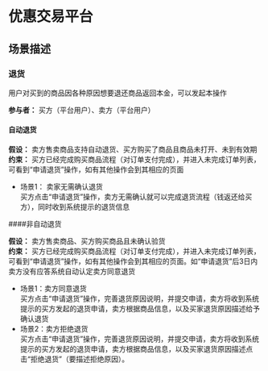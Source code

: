 # 优惠交易平台

## 场景描述

### 退货

用户对买到的商品因各种原因想要退还商品返回本金，可以发起本操作

**参与者：**  买方（平台用户）、卖方（平台用户）

#### 自动退货

**假设：** 卖方售卖商品支持自动退货、买方购买了商品且商品未打开、未到有效期   
**约束：** 买方已经完成购买商品流程（对订单支付完成），并进入未完成订单列表，可看到“申请退货”操作，如有其他操作会到其相应的页面  
   
- 场景1： 卖家无需确认退货  
        买方点击“申请退货”操作，卖方无需确认就可以完成退货流程（钱返还给买方），同时收到系统提示的退货信息
        
####非自动退货  

**假设：** 卖方售卖商品、买方购买商品且未确认验货  
**约束：** 买方已经完成购买商品流程（对订单支付完成），并进入未完成订单列表，可看到“申请退货”操作，如有其他操作会到其相应的页面。如“申请退货”后3日内卖方没有应答系统自动认定卖方同意退货 

- 场景1：卖方同意退货  
买方点击“申请退货”操作，完善退货原因说明，并提交申请，卖方将收到系统提示的买方发起的退货申请，卖方根据商品信息，以及买家退货原因描述给予确认退货  
- 场景2：卖方拒绝退货  
买方点击“申请退货”操作，完善退货原因说明，并提交申请，卖方将收到系统提示的买方发起的退货申请，卖方根据商品信息，以及买家退货原因描述点击“拒绝退货”（要描述拒绝原因）。


   
       
